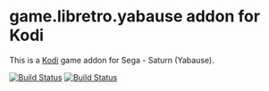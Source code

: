 # game.libretro.yabause addon for Kodi

This is a [Kodi](http://kodi.tv) game addon for Sega - Saturn (Yabause).

[![Build Status](https://travis-ci.org/kodi-game/game.libretro.yabause.svg?branch=master)](https://travis-ci.org/kodi-game/game.libretro.yabause)
[![Build Status](https://ci.appveyor.com/api/projects/status/github/kodi-game/game.libretro.yabause?svg=true)](https://ci.appveyor.com/project/kodi-game/game-libretro-yabause)
